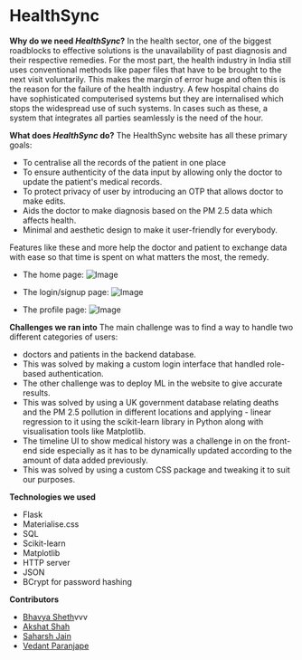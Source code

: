 # HealthSync

**Why do we need *HealthSync*?**
In the health sector, one of the biggest roadblocks to effective solutions is the unavailability of past diagnosis and their respective remedies. For the most part, the health industry in India still uses conventional methods like paper files that have to be brought to the next visit voluntarily. This makes the margin of error huge and often this is the reason for the failure of the health industry. A few hospital chains do have sophisticated computerised systems but they are internalised which stops the widespread use of such systems.
In cases such as these, a system that integrates all parties seamlessly is the need of the hour.

**What does *HealthSync* do?**
The HealthSync website has all these primary goals:
- To centralise all the records of the patient in one place
- To ensure authenticity of the data input by allowing only the doctor to update the patient's medical records.
- To protect privacy of user by introducing an OTP that allows doctor to make edits.
- Aids the doctor to make diagnosis based on the PM 2.5 data which affects health.
- Minimal and aesthetic design to make it user-friendly for everybody.

Features like these and more help the doctor and patient to exchange data with ease so that time is spent on what matters the most, the remedy.

* The home page:
![Image](http://url/a.png)

* The login/signup page:
![Image](http://url/a.png)

* The profile page:
![Image](http://url/a.png)

**Challenges we ran into**
The main challenge was to find a way to handle two different categories of users: 
- doctors and patients in the backend database.   
- This was solved by making a custom login interface that handled role-based authentication.
- The other challenge was to deploy ML in the website to give accurate results. 
- This was solved by using a UK government database relating deaths and the PM 2.5 pollution in different locations and applying - linear regression to it using the scikit-learn library in Python along with visualisation tools like Matplotlib.
- The timeline UI to show medical history was a challenge in on the front-end side especially as it has to be dynamically updated according to the amount of data added previously.
- This was solved by using a custom CSS package and tweaking it to suit our purposes.

**Technologies we used**
- Flask
- Materialise.css
- SQL
- Scikit-learn
- Matplotlib
- HTTP server
- JSON
- BCrypt for password hashing

**Contributors**
* [Bhavya Sheth](https://github.com/BhavyaSheth22)vvv
* [Akshat Shah](https://github.com/akshatshah21)
* [Saharsh Jain](https://github.com/saharshleo)
* [Vedant Paranjape](https://github.com/VedantParanjape)

